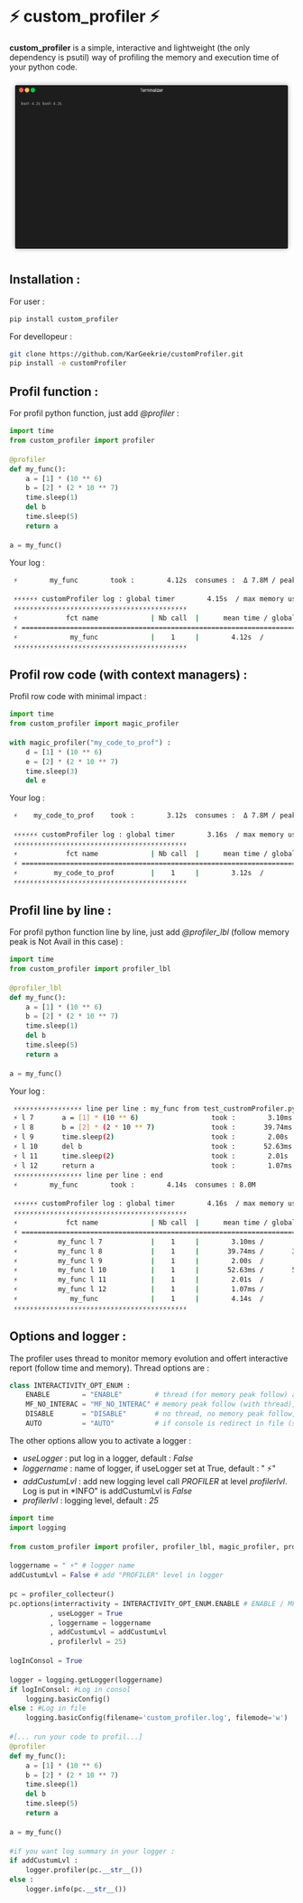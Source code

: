 # ⚡ custom_profiler ⚡

**custom_profiler** is a simple, interactive and lightweight (the only dependency is psutil) way of profiling the memory and execution time of your python code.

<p align="center"><img src="/gif/demoProf.gif?raw=true"/></p>

## Installation :

For user :
```bash
pip install custom_profiler
```

For devellopeur :
```bash
git clone https://github.com/KarGeekrie/customProfiler.git
pip install -e customProfiler
```

## Profil function :

For profil python function, just add *@profiler* :
```python
import time
from custom_profiler import profiler

@profiler
def my_func():
    a = [1] * (10 ** 6)
    b = [2] * (2 * 10 ** 7)  
    time.sleep(1)
    del b
    time.sleep(5)
    return a

a = my_func()
```

Your log :
```bash
 ⚡        my_func        took :        4.12s  consumes :  Δ 7.8M / peak 160.3M

 ⚡⚡⚡⚡⚡⚡ customProfiler log : global timer        4.15s  / max memory use   172.2M  ⚡⚡⚡⚡⚡
 ⚡⚡⚡⚡⚡⚡⚡⚡⚡⚡⚡⚡⚡⚡⚡⚡⚡⚡⚡⚡⚡⚡⚡⚡⚡⚡⚡⚡⚡⚡⚡⚡⚡⚡⚡⚡⚡⚡⚡⚡⚡⚡⚡
 ⚡            fct name             | Nb call  |      mean time / global       |   mem Δ /  peak    ⚡
 ⚡ =============================================================================================== ⚡
 ⚡             my_func             |    1     |        4.12s  /        4.12s  |    7.8M /  160.3M  ⚡
 ⚡⚡⚡⚡⚡⚡⚡⚡⚡⚡⚡⚡⚡⚡⚡⚡⚡⚡⚡⚡⚡⚡⚡⚡⚡⚡⚡⚡⚡⚡⚡⚡⚡⚡⚡⚡⚡⚡⚡⚡⚡⚡⚡

```

## Profil row code (with context managers) :

Profil row code with minimal impact :

```python
import time
from custom_profiler import magic_profiler

with magic_profiler("my_code_to_prof") :
    d = [1] * (10 ** 6)
    e = [2] * (2 * 10 ** 7)  
    time.sleep(3)
    del e
```

Your log :
```bash
 ⚡    my_code_to_prof    took :        3.12s  consumes :  Δ 7.8M / peak 160.3M

 ⚡⚡⚡⚡⚡⚡ customProfiler log : global timer        3.16s  / max memory use   172.0M  ⚡⚡⚡⚡⚡
 ⚡⚡⚡⚡⚡⚡⚡⚡⚡⚡⚡⚡⚡⚡⚡⚡⚡⚡⚡⚡⚡⚡⚡⚡⚡⚡⚡⚡⚡⚡⚡⚡⚡⚡⚡⚡⚡⚡⚡⚡⚡⚡⚡
 ⚡            fct name             | Nb call  |      mean time / global       |   mem Δ /  peak    ⚡
 ⚡ =============================================================================================== ⚡
 ⚡         my_code_to_prof         |    1     |        3.12s  /        3.12s  |    7.8M /  160.3M  ⚡
 ⚡⚡⚡⚡⚡⚡⚡⚡⚡⚡⚡⚡⚡⚡⚡⚡⚡⚡⚡⚡⚡⚡⚡⚡⚡⚡⚡⚡⚡⚡⚡⚡⚡⚡⚡⚡⚡⚡⚡⚡⚡⚡⚡

```

## Profil line by line :

For profil python function line by line, just add *@profiler_lbl* (follow memory peak is Not Avail in this case) :
```python
import time
from custom_profiler import profiler_lbl

@profiler_lbl
def my_func():
    a = [1] * (10 ** 6)
    b = [2] * (2 * 10 ** 7)  
    time.sleep(1)
    del b
    time.sleep(5)
    return a

a = my_func()
```

Your log :
```bash
 ⚡⚡⚡⚡⚡⚡⚡⚡⚡⚡⚡⚡⚡⚡⚡⚡⚡ line per line : my_func from test_custromProfiler.py
 ⚡ l 7       a = [1] * (10 ** 6)                  took :        3.10ms consumes : 7.5M
 ⚡ l 8       b = [2] * (2 * 10 ** 7)              took :       39.74ms consumes : 152.5M
 ⚡ l 9       time.sleep(2)                        took :        2.00s  consumes : 0.0B
 ⚡ l 10      del b                                took :       52.63ms consumes : -152.3M
 ⚡ l 11      time.sleep(2)                        took :        2.01s  consumes : 0.0B
 ⚡ l 12      return a                             took :        1.07ms consumes : 0.0B
 ⚡⚡⚡⚡⚡⚡⚡⚡⚡⚡⚡⚡⚡⚡⚡⚡⚡ line per line : end
 ⚡        my_func        took :        4.14s  consumes : 8.0M

 ⚡⚡⚡⚡⚡⚡ customProfiler log : global timer        4.16s  / max memory use   172.3M  ⚡⚡⚡⚡⚡
 ⚡⚡⚡⚡⚡⚡⚡⚡⚡⚡⚡⚡⚡⚡⚡⚡⚡⚡⚡⚡⚡⚡⚡⚡⚡⚡⚡⚡⚡⚡⚡⚡⚡⚡⚡⚡⚡⚡⚡⚡⚡⚡⚡
 ⚡            fct name             | Nb call  |      mean time / global       |   mem Δ /  peak    ⚡
 ⚡ =============================================================================================== ⚡
 ⚡          my_func l 7            |    1     |        3.10ms /        3.10ms |    7.5M /     N.A  ⚡
 ⚡          my_func l 8            |    1     |       39.74ms /       39.74ms |  152.5M /     N.A  ⚡
 ⚡          my_func l 9            |    1     |        2.00s  /        2.00s  |    0.0B /     N.A  ⚡
 ⚡          my_func l 10           |    1     |       52.63ms /       52.63ms | -152.3M /     N.A  ⚡
 ⚡          my_func l 11           |    1     |        2.01s  /        2.01s  |    0.0B /     N.A  ⚡
 ⚡          my_func l 12           |    1     |        1.07ms /        1.07ms |    0.0B /     N.A  ⚡
 ⚡             my_func             |    1     |        4.14s  /        4.14s  |    8.0M /     N.A  ⚡
 ⚡⚡⚡⚡⚡⚡⚡⚡⚡⚡⚡⚡⚡⚡⚡⚡⚡⚡⚡⚡⚡⚡⚡⚡⚡⚡⚡⚡⚡⚡⚡⚡⚡⚡⚡⚡⚡⚡⚡⚡⚡⚡⚡

```

## Options and logger :

The profiler uses thread to monitor memory evolution and offert interactive report (follow time and memory). Thread options are :

```python
class INTERACTIVITY_OPT_ENUM :
    ENABLE        = "ENABLE"        # thread (for memory peak follow) and interactive print
    MF_NO_INTERAC = "MF_NO_INTERAC" # memory peak follow (with thread), no interacrtif print
    DISABLE       = "DISABLE"       # no thread, no memory peak follow, no interacrtif print
    AUTO          = "AUTO"          # if console is redirect in file (sys.stdout.isatty() == false) AUTO is equivalente to MF_NO_INTERAC else is equivalente to ENABLE
```

The other options allow you to activate a logger :
* *useLogger* : put log in a logger, default : *False*
* *loggername* : name of logger, if useLogger set at True, default : " ⚡"
* *addCustumLvl* : add new logging level call *PROFILER* at level *profilerlvl*. Log is put in *INFO" is addCustumLvl is *False*
* *profilerlvl* : logging level, default : *25*

```python
import time
import logging

from custom_profiler import profiler, profiler_lbl, magic_profiler, profiler_collecteur, INTERACTIVITY_OPT_ENUM

loggername = " ⚡" # logger name
addCustumLvl = False # add "PROFILER" level in logger

pc = profiler_collecteur()
pc.options(interractivity = INTERACTIVITY_OPT_ENUM.ENABLE # ENABLE / MF_NO_INTERAC / DISABLE / AUTO
          , useLogger = True
          , loggername = loggername
          , addCustumLvl = addCustumLvl
          , profilerlvl = 25)

logInConsol = True

logger = logging.getLogger(loggername)
if logInConsol: #Log in consol
    logging.basicConfig()
else : #Log in file
    logging.basicConfig(filename='custom_profiler.log', filemode='w')

#[... run your code to profil...]
@profiler
def my_func():
    a = [1] * (10 ** 6)
    b = [2] * (2 * 10 ** 7)  
    time.sleep(1)
    del b
    time.sleep(5)
    return a

a = my_func()

#if you want log summary in your logger :
if addCustumLvl :
    logger.profiler(pc.__str__())
else :
    logger.info(pc.__str__())
```

